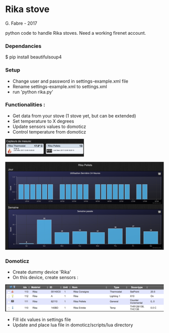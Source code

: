 # Rika stove

G. Fabre - 2017

python code to handle Rika stoves.
Need a working firenet account.

### Dependancies

$ pip install beautifulsoup4

### Setup

- Change user and password in settings-example.xml file
- Rename settings-example.xml to settings.xml
- run 'python rika.py'

### Functionalities :

- Get data from your stove (1 stove yet, but can be extended)
- Set temperature to X degrees
- Update sensors values to domoticz
- Control temperature from domoticz

<img src="https://github.com/iero/Rika-Stove/raw/master/misc/dmz_th_pellets.png" width="250">

![](https://github.com/iero/Rika-Stove/raw/master/misc/dmz_pellets.png)

### Domoticz

- Create dummy device 'Rika'
- On this device, create sensors :

![](https://github.com/iero/Rika-Stove/raw/master/misc/dmz_sensors.png)

- Fill idx values in settings file
- Update and place lua file in domoticz/scripts/lua directory

